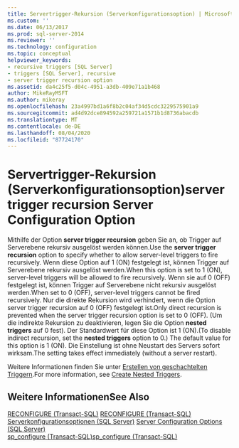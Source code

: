 ```yaml
---
title: Servertrigger-Rekursion (Serverkonfigurationsoption) | Microsoft-Dokumentation
ms.custom: ''
ms.date: 06/13/2017
ms.prod: sql-server-2014
ms.reviewer: ''
ms.technology: configuration
ms.topic: conceptual
helpviewer_keywords:
- recursive triggers [SQL Server]
- triggers [SQL Server], recursive
- server trigger recursion option
ms.assetid: da4c25f5-d04c-4951-a3db-409e71a1b468
author: MikeRayMSFT
ms.author: mikeray
ms.openlocfilehash: 23a4997bd1a6f8b2c04af34d5cdc3229575901a9
ms.sourcegitcommit: ad4d92dce894592a259721a1571b1d8736abacdb
ms.translationtype: MT
ms.contentlocale: de-DE
ms.lasthandoff: 08/04/2020
ms.locfileid: "87724170"
---
```

# <a name="server-trigger-recursion-server-configuration-option"></a><span data-ttu-id="d581d-102">Servertrigger-Rekursion (Serverkonfigurationsoption)</span><span class="sxs-lookup"><span data-stu-id="d581d-102">server trigger recursion Server Configuration Option</span></span>
  <span data-ttu-id="d581d-103">Mithilfe der Option **server trigger recursion** geben Sie an, ob Trigger auf Serverebene rekursiv ausgelöst werden können.</span><span class="sxs-lookup"><span data-stu-id="d581d-103">Use the **server trigger recursion** option to specify whether to allow server-level triggers to fire recursively.</span></span> <span data-ttu-id="d581d-104">Wenn diese Option auf 1 (ON) festgelegt ist, können Trigger auf Serverebene rekursiv ausgelöst werden.</span><span class="sxs-lookup"><span data-stu-id="d581d-104">When this option is set to 1 (ON), server-level triggers will be allowed to fire recursively.</span></span> <span data-ttu-id="d581d-105">Wenn sie auf 0 (OFF) festgelegt ist, können Trigger auf Serverebene nicht rekursiv ausgelöst werden.</span><span class="sxs-lookup"><span data-stu-id="d581d-105">When set to 0 (OFF), server-level triggers cannot be fired recursively.</span></span> <span data-ttu-id="d581d-106">Nur die direkte Rekursion wird verhindert, wenn die Option server trigger recursion auf 0 (OFF) festgelegt ist.</span><span class="sxs-lookup"><span data-stu-id="d581d-106">Only direct recursion is prevented when the server trigger recursion option is set to 0 (OFF).</span></span> <span data-ttu-id="d581d-107">(Um die indirekte Rekursion zu deaktivieren, legen Sie die Option **nested triggers** auf 0 fest). Der Standardwert für diese Option ist 1 (ON).</span><span class="sxs-lookup"><span data-stu-id="d581d-107">(To disable indirect recursion, set the **nested triggers** option to 0.) The default value for this option is 1 (ON).</span></span> <span data-ttu-id="d581d-108">Die Einstellung ist ohne Neustart des Servers sofort wirksam.</span><span class="sxs-lookup"><span data-stu-id="d581d-108">The setting takes effect immediately (without a server restart).</span></span>  
  
 <span data-ttu-id="d581d-109">Weitere Informationen finden Sie unter [Erstellen von geschachtelten Triggern](../../relational-databases/triggers/create-nested-triggers.md).</span><span class="sxs-lookup"><span data-stu-id="d581d-109">For more information, see [Create Nested Triggers](../../relational-databases/triggers/create-nested-triggers.md).</span></span>  
  
## <a name="see-also"></a><span data-ttu-id="d581d-110">Weitere Informationen</span><span class="sxs-lookup"><span data-stu-id="d581d-110">See Also</span></span>  
 <span data-ttu-id="d581d-111">[RECONFIGURE &#40;Transact-SQL&#41;](/sql/t-sql/language-elements/reconfigure-transact-sql) </span><span class="sxs-lookup"><span data-stu-id="d581d-111">[RECONFIGURE &#40;Transact-SQL&#41;](/sql/t-sql/language-elements/reconfigure-transact-sql) </span></span>  
 <span data-ttu-id="d581d-112">[Serverkonfigurationsoptionen &#40;SQL Server&#41;](server-configuration-options-sql-server.md) </span><span class="sxs-lookup"><span data-stu-id="d581d-112">[Server Configuration Options &#40;SQL Server&#41;](server-configuration-options-sql-server.md) </span></span>  
 [<span data-ttu-id="d581d-113">sp_configure &#40;Transact-SQL&#41;</span><span class="sxs-lookup"><span data-stu-id="d581d-113">sp_configure &#40;Transact-SQL&#41;</span></span>](/sql/relational-databases/system-stored-procedures/sp-configure-transact-sql)  
  
  
